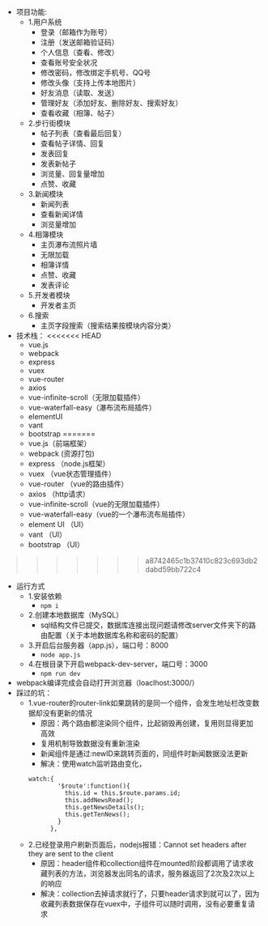 - 项目功能:
  - 1.用户系统
    - 登录（邮箱作为账号）
    - 注册（发送邮箱验证码）
    - 个人信息（查看、修改）
    - 查看账号安全状况
    - 修改密码，修改绑定手机号、QQ号
    - 修改头像（支持上传本地图片）
    - 好友消息（读取、发送）
    - 管理好友（添加好友、删除好友、搜索好友）
    - 查看收藏（相簿、帖子）
  - 2.步行街模块
    - 帖子列表（查看最后回复）
    - 查看帖子详情、回复
    - 发表回复
    - 发表新帖子
    - 浏览量、回复量增加
    - 点赞、收藏
  - 3.新闻模块
    - 新闻列表
    - 查看新闻详情
    - 浏览量增加
  - 4.相簿模块
    - 主页瀑布流照片墙
    - 无限加载
    - 相簿详情
    - 点赞、收藏
    - 发表评论
  - 5.开发者模块
    - 开发者主页
  - 6.搜索
    - 主页字段搜索（搜索结果按模块内容分类）
- 技术栈：
<<<<<<< HEAD
  - vue.js
  - webpack
  - express
  - vuex
  - vue-router
  - axios
  - vue-infinite-scroll（无限加载插件）
  - vue-waterfall-easy（瀑布流布局插件）
  - elementUI
  - vant
  - bootstrap
=======
  - vue.js（前端框架）
  - webpack (资源打包)
  - express （node.js框架）
  - vuex （vue状态管理插件）
  - vue-router （vue的路由插件）
  - axios （http请求）
  - vue-infinite-scroll（vue的无限加载插件）
  - vue-waterfall-easy（vue的一个瀑布流布局插件）
  - element UI （UI）
  - vant （UI）
  - bootstrap （UI）
>>>>>>> a8742465c1b37410c823c693db2dabd59bb722c4
- 运行方式
  - 1.安装依赖
    - ```npm i  ```
  - 2.创建本地数据库（MySQL）
    - sql结构文件已提交，数据库连接出现问题请修改server文件夹下的路由配置（关于本地数据库名称和密码的配置）
  - 3.开启后台服务器（app.js），端口号：8000
    - ```node app.js ```
  - 4.在根目录下开启webpack-dev-server，端口号：3000
    - ```npm run dev ```
- webpack编译完成会自动打开浏览器（loaclhost:3000/）
- 踩过的坑：
  - 1.vue-router的router-link如果跳转的是同一个组件，会发生地址栏改变数据却没有更新的情况
    - 原因：两个路由都渲染同个组件，比起销毁再创建，复用则显得更加高效
    - 复用机制导致数据没有重新渲染
    - 新闻组件是通过:newID来跳转页面的，同组件时新闻数据没法更新
    - 解决：使用watch监听路由变化，
    ```
    watch:{
            '$route':function(){
              this.id = this.$route.params.id;
              this.addNewsRead();
              this.getNewsDetails();
              this.getTenNews();
            }
          },
    ```
  - 2.已经登录用户刷新页面后，nodejs报错：Cannot set headers after they are sent to the client
    - 原因：header组件和collection组件在mounted阶段都调用了请求收藏列表的方法，浏览器发出同名的请求，服务器返回了2次及2次以上的响应
    - 解决：collection去掉请求就行了，只要header请求到就可以了，因为收藏列表数据保存在vuex中，子组件可以随时调用，没有必要重复请求

